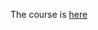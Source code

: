 The course is [here](https://www.linkedin.com/learning/photography-foundations-exposure-part-2/develop-an-eye-for-exposure?autoplay=true&u=57684225)
